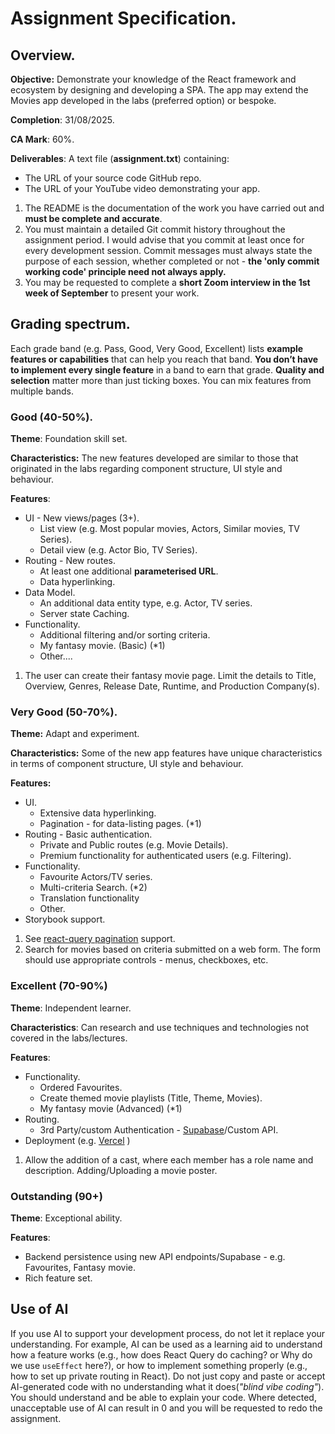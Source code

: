# Assignment Specification.

## Overview.

__Objective:__ Demonstrate your knowledge of the React framework and ecosystem by designing and developing a SPA. The app may extend the Movies app developed in the labs (preferred option) or bespoke.

__Completion__: 31/08/2025.

__CA Mark__: 60%.

__Deliverables__:
A text file (**assignment.txt**) containing:

+ The URL of your source code GitHub repo.
+ The URL of your YouTube video demonstrating your app.

1. The README is the documentation of the work you have carried out and **must be complete and accurate**.
1. You must maintain a detailed Git commit history throughout the assignment period. I would advise that you commit at least once for every development session. Commit messages must always state the purpose of each session, whether completed or not - **the 'only commit working code' principle need not always apply.**
1. You may be requested to complete a **short Zoom interview in the 1st week of September** to present your work.

## Grading spectrum.

Each grade band (e.g. Pass, Good, Very Good, Excellent) lists **example features or capabilities** that can help you reach that band. **You don’t have to implement every single feature** in a band to earn that grade. **Quality and selection** matter more than just ticking boxes. You can mix features from multiple bands.

### Good (40-50%).
__Theme__: Foundation skill set.

__Characteristics:__ The new features developed are similar to those that originated in the labs regarding component structure, UI style and behaviour.

__Features__:

+ UI - New views/pages (3+).
     + List view (e.g. Most popular movies, Actors, Similar movies, TV Series).
     + Detail view (e.g. Actor Bio, TV Series).
+ Routing - New routes.
     + At least one additional **parameterised URL**.
     + Data hyperlinking.
+ Data Model.
     + An additional data entity type, e.g. Actor, TV series.
     + Server state Caching.
+ Functionality.
     + Additional filtering and/or sorting criteria.
     + My fantasy movie. (Basic) (*1)
     + Other....

1. The user can create their fantasy movie page. Limit the details to Title, Overview, Genres, Release Date, Runtime, and Production Company(s). 

### Very Good (50-70%).
__Theme:__ Adapt and experiment.

__Characteristics:__ Some of the new app features have unique characteristics in terms of component structure, UI style and behaviour.

__Features:__

+ UI.
     + Extensive data hyperlinking.
     + Pagination - for data-listing pages. (*1)   
+ Routing - Basic authentication.
     + Private and Public routes (e.g. Movie Details).
     + Premium functionality for authenticated users (e.g. Filtering).
+ Functionality. 
     + Favourite Actors/TV series.
     + Multi-criteria Search. (*2)
     + Translation functionality
     + Other.
+ Storybook support.

1. See [react-query pagination][pagination] support.
1. Search for movies based on criteria submitted on a web form. The form should use appropriate controls - menus, checkboxes, etc.

### Excellent (70-90%)
__Theme__: Independent learner.

__Characteristics__: Can research and use techniques and technologies not covered in the labs/lectures.

__Features__:

+ Functionality.
     + Ordered Favourites.
     + Create themed movie playlists (Title, Theme, Movies). 
     + My fantasy movie (Advanced) (*1)
+ Routing.
     + 3rd Party/custom Authentication - [Supabase](https://supabase.com/)/Custom API.  
+ Deployment (e.g. [Vercel][vercel] )

1. Allow the addition of a cast, where each member has a role name and description. Adding/Uploading a movie poster.

### Outstanding (90+)
__Theme__: Exceptional ability.

__Features__:

+ Backend persistence using new API endpoints/Supabase - e.g. Favourites, Fantasy movie.
+ Rich feature set.


[pagination]: https://react-query.tanstack.com/guides/paginated-queries
[supabase]: https://supabase.com/
[vercel]: https://vercel.com/

## Use of AI

If you use AI to support your development process, do not let it replace your understanding. For example, AI can be used as a learning aid to understand how a feature works (e.g., how does React Query do caching? or Why do we use `useEffect` here?), or how to implement something properly (e.g., how to set up private routing in React). 
Do not just copy and paste or accept AI-generated code with no understanding what it does(*"blind vibe coding"*). You should understand and be able to explain your code.  Where detected, unacceptable use of AI can result in 0 and you will be requested to redo the assignment. 

